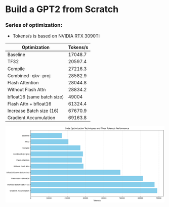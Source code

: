 Build a GPT2 from Scratch
====

### Series of optimization:

 * Tokens/s is based on NVIDIA RTX 3090Ti

| Optimization               | Tokens/s    |
|----------------------------|-------------|
| Baseline                   | 17048.7     |
| TF32                       | 20597.4     |
| Compile                    | 27216.3     |
| Combined-qkv-proj          | 28582.9     |
| Flash Attention            | 28044.8     |
| Without Flash Attn         | 28834.2     |
| bfloat16 (same batch size) | 49004       |
| Flash Attn + bfloat16      | 61324.4     |
| Increase Batch size (16)   | 67670.9     |
| Gradient Accumulation      | 69163.8     |


![Performance Optimization](../assets/optimization.png)

